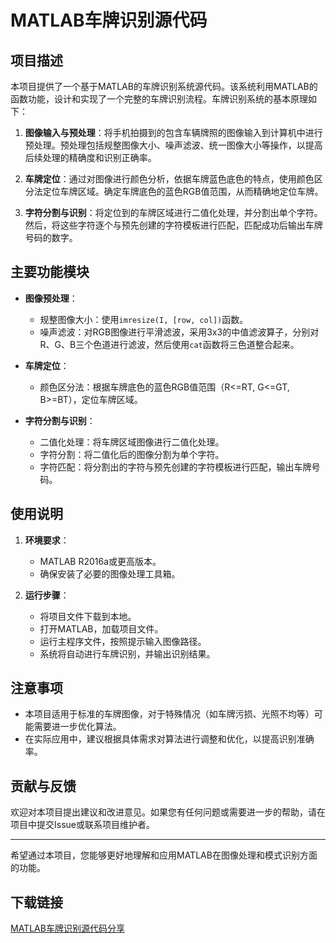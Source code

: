 # MATLAB车牌识别源代码

## 项目描述

本项目提供了一个基于MATLAB的车牌识别系统源代码。该系统利用MATLAB的函数功能，设计和实现了一个完整的车牌识别流程。车牌识别系统的基本原理如下：

1. **图像输入与预处理**：将手机拍摄到的包含车辆牌照的图像输入到计算机中进行预处理。预处理包括规整图像大小、噪声滤波、统一图像大小等操作，以提高后续处理的精确度和识别正确率。

2. **车牌定位**：通过对图像进行颜色分析，依据车牌蓝色底色的特点，使用颜色区分法定位车牌区域。确定车牌底色的蓝色RGB值范围，从而精确地定位车牌。

3. **字符分割与识别**：将定位到的车牌区域进行二值化处理，并分割出单个字符。然后，将这些字符逐个与预先创建的字符模板进行匹配，匹配成功后输出车牌号码的数字。

## 主要功能模块

- **图像预处理**：
  - 规整图像大小：使用`imresize(I, [row, col])`函数。
  - 噪声滤波：对RGB图像进行平滑滤波，采用3x3的中值滤波算子，分别对R、G、B三个色道进行滤波，然后使用`cat`函数将三色道整合起来。

- **车牌定位**：
  - 颜色区分法：根据车牌底色的蓝色RGB值范围（R<=RT, G<=GT, B>=BT），定位车牌区域。

- **字符分割与识别**：
  - 二值化处理：将车牌区域图像进行二值化处理。
  - 字符分割：将二值化后的图像分割为单个字符。
  - 字符匹配：将分割出的字符与预先创建的字符模板进行匹配，输出车牌号码。

## 使用说明

1. **环境要求**：
   - MATLAB R2016a或更高版本。
   - 确保安装了必要的图像处理工具箱。

2. **运行步骤**：
   - 将项目文件下载到本地。
   - 打开MATLAB，加载项目文件。
   - 运行主程序文件，按照提示输入图像路径。
   - 系统将自动进行车牌识别，并输出识别结果。

## 注意事项

- 本项目适用于标准的车牌图像，对于特殊情况（如车牌污损、光照不均等）可能需要进一步优化算法。
- 在实际应用中，建议根据具体需求对算法进行调整和优化，以提高识别准确率。

## 贡献与反馈

欢迎对本项目提出建议和改进意见。如果您有任何问题或需要进一步的帮助，请在项目中提交Issue或联系项目维护者。

---

希望通过本项目，您能够更好地理解和应用MATLAB在图像处理和模式识别方面的功能。

## 下载链接

[MATLAB车牌识别源代码分享](https://pan.quark.cn/s/0bb3160c8fb0)